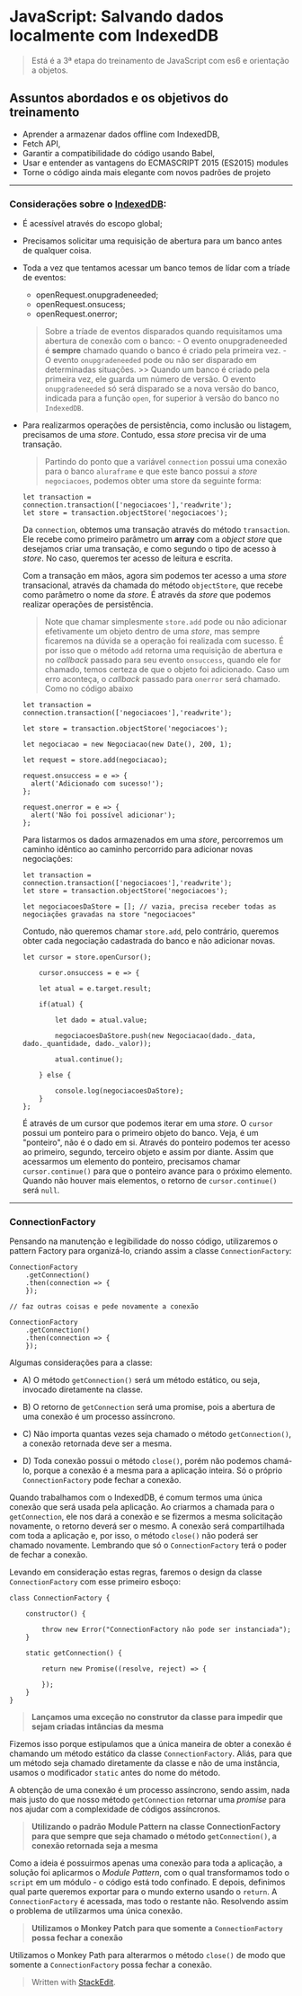 # **JavaScript: Salvando dados localmente com IndexedDB**

> Está é a 3ª etapa do treinamento de JavaScript  com es6 e orientação a objetos. 


## Assuntos abordados e os objetivos do treinamento

-  Aprender a armazenar dados offline com IndexedDB,
-   Fetch API,
-   Garantir a compatibilidade do código usando Babel,
-   Usar e entender as vantagens do ECMASCRIPT 2015 (ES2015) modules
-   Torne o código ainda mais elegante com novos padrões de projeto
----
### Considerações sobre o [IndexedDB]([https://developer.mozilla.org/en-US/docs/Web/API/IndexedDB_API/Basic_Concepts_Behind_IndexedDB](https://developer.mozilla.org/en-US/docs/Web/API/IndexedDB_API/Basic_Concepts_Behind_IndexedDB)):
- É acessível através do escopo global;
- Precisamos solicitar uma requisição de abertura para um banco antes de qualquer coisa.
- Toda a vez que tentamos acessar um banco temos de lídar com a tríade de eventos:
	- openRequest.onupgradeneeded;
	-   openRequest.onsucess;
	-  openRequest.onerror;
	
	> Sobre a tríade de eventos disparados quando requisitamos uma abertura de conexão com o banco:
			- O evento onupgradeneeded é **sempre** chamado quando o banco é criado pela primeira vez.
			- O evento `onupgradeneeded` pode ou não ser disparado em determinadas situações.
			 >> Quando um banco é criado pela primeira vez, ele guarda um número de versão. O evento `onupgradeneeded` só será disparado se a nova versão do banco, indicada para a função `open`, for superior à versão do banco no `IndexedDB`.  
			
			
- Para realizarmos operações de persistência, como inclusão ou listagem, precisamos de uma _store_. Contudo, essa _store_ precisa vir de uma transação.
	> Partindo do ponto que a variável `connection` possui uma conexão para o banco `aluraframe` e que este banco possui a _store_  `negociacoes`, podemos obter uma store da seguinte forma:
	``` 
    let transaction = connection.transaction(['negociacoes'],'readwrite');
    let store = transaction.objectStore('negociacoes');
    ```
	
	Da  `connection`, obtemos uma transação através do método  `transaction`. Ele recebe como primeiro parâmetro um  **array**  com a  _object store_  que desejamos criar uma transação, e como segundo o tipo de acesso à  _store_. No caso, queremos ter acesso de leitura e escrita.

	Com a transação em mãos, agora sim podemos ter acesso a uma  _store_  transacional, através da chamada do método  `objectStore`, que recebe como parâmetro o nome da  _store_. É através da  _store_  que podemos realizar operações de persistência.

	> Note que chamar simplesmente `store.add` pode ou não adicionar efetivamente um objeto dentro de uma _store_, mas sempre ficaremos na dúvida se a operação foi realizada com sucesso. É por isso que o método `add` retorna uma requisição de abertura e no _callback_ passado para seu evento `onsuccess`, quando ele for chamado, temos certeza de que o objeto foi adicionado. Caso um erro aconteça, o _callback_ passado para `onerror` será chamado. Como no código abaixo
	
	```
	let transaction = connection.transaction(['negociacoes'],'readwrite');

	let store = transaction.objectStore('negociacoes');

	let negociacao = new Negociacao(new Date(), 200, 1);

	let request = store.add(negociacao);

	request.onsuccess = e => {
	  alert('Adicionado com sucesso!');
	};

	request.onerror = e => {
	  alert('Não foi possível adicionar');
	};
	```
	Para listarmos os dados armazenados em uma _store_, percorremos um caminho idêntico ao caminho percorrido para adicionar novas negociações:
	```
	let transaction = connection.transaction(['negociacoes'],'readwrite');
	let store = transaction.objectStore('negociacoes');

	let negociacoesDaStore = []; // vazia, precisa receber todas as negociações gravadas na store "negociacoes"
	```

	Contudo, não queremos chamar  `store.add`, pelo contrário, queremos obter cada negociação cadastrada do banco e não adicionar novas.
	```
	let cursor = store.openCursor();

	    cursor.onsuccess = e => {

	    let atual = e.target.result;

	    if(atual) {

	        let dado = atual.value;

	        negociacoesDaStore.push(new Negociacao(dado._data, dado._quantidade, dado._valor));

	        atual.continue();

	    } else { 

	        console.log(negociacoesDaStore);
	    }
	};
	```
	É através de um cursor que podemos iterar em uma _store_. O `cursor` possui um ponteiro para o primeiro objeto do banco. Veja, é um "ponteiro", não é o dado em si. Através do ponteiro podemos ter acesso ao primeiro, segundo, terceiro objeto e assim por diante. Assim que acessarmos um elemento do ponteiro, precisamos chamar `cursor.continue()` para que o ponteiro avance para o próximo elemento. Quando não houver mais elementos, o retorno de `cursor.continue()` será `null`.

----

### ConnectionFactory

Pensando na manutenção e legibilidade do nosso código, utilizaremos o pattern Factory para organizá-lo, criando assim a classe  `ConnectionFactory`:

```
ConnectionFactory
    .getConnection()
    .then(connection => {
    });

// faz outras coisas e pede novamente a conexão

ConnectionFactory
    .getConnection()
    .then(connection => {
    });
```
Algumas considerações para a classe:
- A) O método  `getConnection()`  será um método estático, ou seja, invocado diretamente na classe.

- B) O retorno de  `getConnection`  será uma promise, pois a abertura de uma conexão é um processo assíncrono.

- C) Não importa quantas vezes seja chamado o método  `getConnection()`, a conexão retornada deve ser a mesma.

- D) Toda conexão possui o método  `close()`, porém não podemos chamá-lo, porque a conexão é a mesma para a aplicação inteira. Só o próprio  `ConnectionFactory`  pode fechar a conexão.

Quando trabalhamos com o IndexedDB, é comum termos uma única conexão que será usada pela aplicação. Ao criarmos a chamada para o  `getConnection`, ele nos dará a conexão e se fizermos a mesma solicitação novamente, o retorno deverá ser o mesmo. A conexão será compartilhada com toda a aplicação e, por isso, o método  `close()`  não poderá ser chamado novamente. Lembrando que só o  `ConnectionFactory`  terá o poder de fechar a conexão.

Levando em consideração estas regras, faremos o design da classe  `ConnectionFactory` com esse primeiro esboço:

```
class ConnectionFactory {

    constructor() {

        throw new Error("ConnectionFactory não pode ser instanciada");
    }

    static getConnection() {

        return new Promise((resolve, reject) => {

        });
    }
}
```

> **Lançamos uma exceção no construtor da classe para impedir que sejam criadas intâncias da mesma**

Fizemos isso porque estipulamos que a única maneira de obter a conexão é chamando um método estático da classe `ConnectionFactory`. Aliás, para que um método seja chamado diretamente da classe e não de uma instância, usamos o modificador `static` antes do nome do método.

A obtenção de uma conexão é um processo assíncrono, sendo assim, nada mais justo do que nosso método `getConnection` retornar uma _promise_ para nos ajudar com a complexidade de códigos assíncronos.

> **Utilizando o padrão Module Pattern na classe ConnectionFactory para que sempre que seja chamado o método  `getConnection()`, a conexão retornada seja a mesma**
	
 Como a ideia é possuirmos apenas uma conexão para toda a aplicação, a solução foi aplicarmos o _Module Pattern_, com o qual transformamos todo o `script` em um módulo - o código está todo confinado. E depois, definimos qual parte queremos exportar para o mundo externo usando o `return`. A `ConnectionFactory` é acessada, mas todo o restante não. Resolvendo assim o problema de utilizarmos uma única conexão.

> **Utilizamos o Monkey Patch para que somente a `ConnectionFactory` possa fechar a conexão**

Utilizamos o Monkey Path para alterarmos o método `close()` de modo que somente a `ConnectionFactory` possa fechar a conexão.

> Written with [StackEdit](https://stackedit.io/).